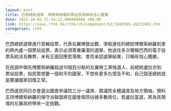 ```yaml
---
layout: post
title: 巴西總統選舉　博爾索納羅到票站投票稱有信心獲勝
date: 2022-10-02 21:54:12.000000000 +08:00
link: https://news.rthk.hk/rthk/ch/component/k2/1669385-20221002.htm
categories: rthk
---
```


巴西總統選舉進行首輪投票，代表右翼陣營出戰、爭取連任的總統博爾索納羅到里約熱內盧一個票站投票，表示必須尊重廉潔的選舉。他過往多次聲稱巴西的電子投票系統涉及舞弊，未有正面回應若落敗、會否承認選舉結果，只稱有信心獲勝。

在民調中領先博爾索納羅超過10個百分點的左翼勞工黨候選人、前總統盧拉亦到票站投票，指民眾想要一個和平的國家，不想有更多仇恨及不和，自己競逐總統就是要讓國家回復正常。

巴西選民同日亦會選出國會參議院三分一議席、眾議院全體議席及地方領袖，預料支持博爾索納羅的保守派聯盟將在國會兩院佔據多數席位，若盧拉當選，將為其領導的左翼政府帶來一定挑戰。

